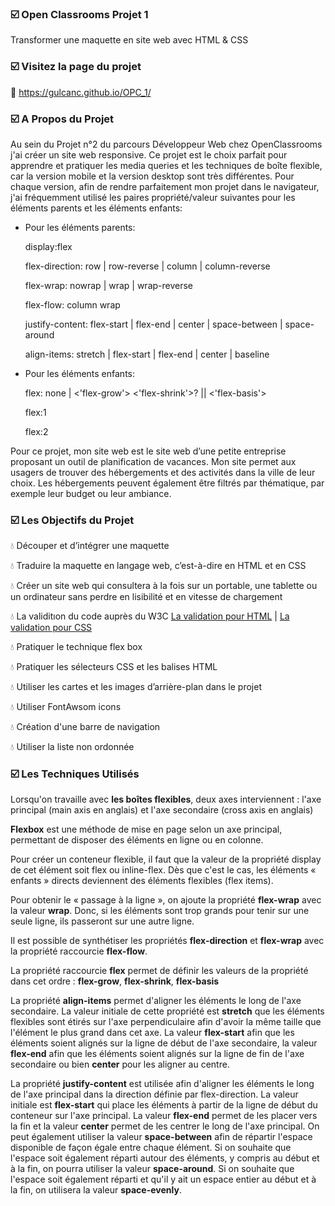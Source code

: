  
### ☑️ Open Classrooms Projet 1

Transformer une maquette en site web avec HTML & CSS

### ☑️ Visitez la page du projet
🔗 https://gulcanc.github.io/OPC_1/

### ☑️ A Propos du Projet
Au sein du Projet n°2 du parcours Développeur Web chez OpenClassrooms j'ai créer un site web responsive. Ce projet est le choix parfait pour apprendre et pratiquer les media queries et les techniques de boîte flexible, car la version mobile et la version desktop sont très différentes. Pour chaque version, afin de rendre parfaitement mon projet dans le navigateur, j'ai fréquemment utilisé les paires propriété/valeur suivantes pour les éléments parents et les éléments enfants:

* Pour les éléments parents:

  display:flex
  
  flex-direction: row | row-reverse | column | column-reverse
  
  flex-wrap: nowrap | wrap | wrap-reverse
  
  flex-flow: column wrap
  
  justify-content: flex-start | flex-end | center | space-between | space-around
  
  align-items: stretch | flex-start | flex-end | center | baseline 
  
* Pour les éléments enfants:

  flex: none |  <'flex-grow'> <'flex-shrink'>? || <'flex-basis'>
  
  flex:1
  
  flex:2

Pour ce projet, mon site web est le site web d’une petite entreprise proposant un outil de planification de vacances. Mon site permet aux usagers de trouver des hébergements et des activités dans la ville de leur choix. Les hébergements peuvent également être filtrés par thématique, par exemple leur budget ou leur  ambiance.

### ☑️ Les Objectifs du Projet

💧 Découper et d’intégrer une maquette 

💧 Traduire la maquette en langage web, c’est-à-dire en HTML et en CSS

💧 Créer un site web qui consultera à la fois sur un portable, une tablette ou un ordinateur sans perdre en lisibilité et en vitesse de chargement

💧 La validitıon du code auprès du W3C [La validation pour HTML](https://validator.w3.org/) | [La validation pour CSS](https://jigsaw.w3.org/css-validator/)

💧 Pratiquer le technique flex box

💧 Pratiquer les sélecteurs CSS et les balises HTML

💧 Utiliser les cartes et les images d’arrière-plan dans le projet

💧 Utiliser FontAwsom icons

💧 Création d'une barre de navigation

💧 Utiliser la liste non ordonnée


### ☑️ Les Techniques Utilisés

Lorsqu'on travaille avec **les boîtes flexibles**, deux axes interviennent : l'axe principal (main axis en anglais) et l'axe secondaire (cross axis en anglais)

**Flexbox** est une méthode de mise en page selon un axe principal, permettant de disposer des éléments en ligne ou en colonne.

Pour créer un conteneur flexible, il faut que la valeur de la propriété display de cet élément soit flex ou inline-flex. Dès que c'est le cas, les éléments « enfants » directs deviennent des éléments flexibles (flex items).

Pour obtenir le « passage à la ligne », on ajoute la propriété **flex-wrap** avec la valeur **wrap**. Donc, si les éléments sont trop grands pour tenir sur une seule ligne, ils passeront sur une autre ligne.

Il est possible de synthétiser les propriétés **flex-direction** et **flex-wrap** avec la propriété raccourcie **flex-flow**.

La propriété raccourcie **flex** permet de définir les valeurs de la propriété dans cet ordre : **flex-grow**, **flex-shrink**, **flex-basis**

La propriété **align-items** permet d'aligner les éléments le long de l'axe secondaire. La valeur initiale de cette propriété est **stretch** que les éléments flexibles sont étirés sur l'axe perpendiculaire afin d'avoir la même taille que l'élément le plus grand dans cet axe. La valeur **flex-start** afin que les éléments soient alignés sur la ligne de début de l'axe secondaire, la valeur **flex-end** afin que les éléments soient alignés sur la ligne de fin de l'axe secondaire ou bien **center** pour les aligner au centre.

La propriété **justify-content** est utilisée afin d'aligner les éléments le long de l'axe principal dans la direction définie par flex-direction. La valeur initiale est **flex-start** qui place les éléments à partir de la ligne de début du conteneur sur l'axe principal. La valeur **flex-end** permet de les placer vers la fin et la valeur **center** permet de les centrer le long de l'axe principal. On peut également utiliser la valeur **space-between** afin de répartir l'espace disponible de façon égale entre chaque élément. Si on souhaite que l'espace soit également réparti autour des éléments, y compris au début et à la fin, on pourra utiliser la valeur **space-around**. Si on souhaite que l'espace soit également réparti et qu'il y ait un espace entier au début et à la fin, on utilisera la valeur **space-evenly**.


